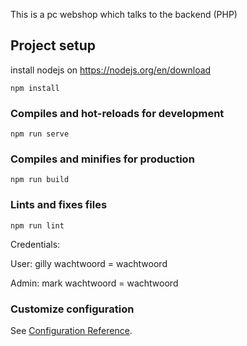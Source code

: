 This is a pc webshop which talks to the backend (PHP)
## Project setup

install nodejs on https://nodejs.org/en/download
```
npm install
```

### Compiles and hot-reloads for development
```
npm run serve
```

### Compiles and minifies for production
```
npm run build
```

### Lints and fixes files
```
npm run lint
```

Credentials:

User:
gilly
wachtwoord = wachtwoord

Admin:
mark
wachtwoord = wachtwoord



### Customize configuration
See [Configuration Reference](https://cli.vuejs.org/config/).
